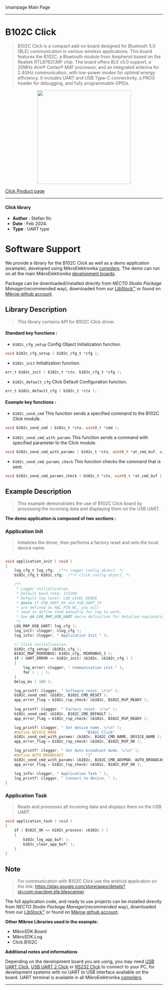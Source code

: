 \mainpage Main Page

---
# B102C Click

> B102C Click is a compact add-on board designed for Bluetooth 5.0 (BLE) communication in various wireless applications. This board features the B102C, a Bluetooth module from Amphenol based on the Realtek RTL8762CMF chip. The board offers BLE v5.0 support, a 20MHz Arm® Cortex® M4F processor, and an integrated antenna for 2.4GHz communication, with low-power modes for optimal energy efficiency. It includes UART and USB Type-C connectivity, a PROG header for debugging, and fully programmable GPIOs.

<p align="center">
  <img src="https://download.mikroe.com/images/click_for_ide/b102c_click.png" height=300px>
</p>

[Click Product page](https://www.mikroe.com/b102c-click)

---


#### Click library

- **Author**        : Stefan Ilic
- **Date**          : Feb 2024.
- **Type**          : UART type


# Software Support

We provide a library for the B102C Click
as well as a demo application (example), developed using MikroElektronika
[compilers](https://www.mikroe.com/necto-studio).
The demo can run on all the main MikroElektronika [development boards](https://www.mikroe.com/development-boards).

Package can be downloaded/installed directly from *NECTO Studio Package Manager*(recommended way), downloaded from our [LibStock&trade;](https://libstock.mikroe.com) or found on [Mikroe github account](https://github.com/MikroElektronika/mikrosdk_click_v2/tree/master/clicks).

## Library Description

> This library contains API for B102C Click driver.

#### Standard key functions :

- `b102c_cfg_setup` Config Object Initialization function.
```c
void b102c_cfg_setup ( b102c_cfg_t *cfg );
```

- `b102c_init` Initialization function.
```c
err_t b102c_init ( b102c_t *ctx, b102c_cfg_t *cfg );
```

- `b102c_default_cfg` Click Default Configuration function.
```c
err_t b102c_default_cfg ( b102c_t *ctx );
```

#### Example key functions :

- `b102c_send_cmd` This function sends a specified command to the B102C Click module.
```c
void b102c_send_cmd ( b102c_t *ctx, uint8_t *cmd );
```

- `b102c_send_cmd_with_params` This function sends a command with specified parameter to the Click module.
```c
void b102c_send_cmd_with_params ( b102c_t *ctx, uint8_t *at_cmd_buf, uint8_t *param_buf );
```

- `b102c_send_cmd_params_check` This function checks the command that is sent.
```c
void b102c_send_cmd_params_check ( b102c_t *ctx, uint8_t *at_cmd_buf );
```

## Example Description

> This example demonstrates the use of B102C Click board by processing
  the incoming data and displaying them on the USB UART.

**The demo application is composed of two sections :**

### Application Init

> Initializes the driver, then performs a factory reset and sets the local device name.

```c

void application_init ( void ) 
{
    log_cfg_t log_cfg;  /**< Logger config object. */
    b102c_cfg_t b102c_cfg;  /**< Click config object. */

    /** 
     * Logger initialization.
     * Default baud rate: 115200
     * Default log level: LOG_LEVEL_DEBUG
     * @note If USB_UART_RX and USB_UART_TX 
     * are defined as HAL_PIN_NC, you will 
     * need to define them manually for log to work. 
     * See @b LOG_MAP_USB_UART macro definition for detailed explanation.
     */
    LOG_MAP_USB_UART( log_cfg );
    log_init( &logger, &log_cfg );
    log_info( &logger, " Application Init " );

    // Click initialization.
    b102c_cfg_setup( &b102c_cfg );
    B102C_MAP_MIKROBUS( b102c_cfg, MIKROBUS_1 );
    if ( UART_ERROR == b102c_init( &b102c, &b102c_cfg ) ) 
    {
        log_error( &logger, " Communication init." );
        for ( ; ; );
    }
    Delay_ms ( 100 );

    log_printf( &logger, " Software reset. \r\n" );
    b102c_send_cmd( &b102c, B102C_CMD_RESET );
    app_error_flag = b102c_rsp_check( &b102c, B102C_RSP_READY );
    
    log_printf( &logger, " Factory reset. \r\n" );
    b102c_send_cmd( &b102c, B102C_CMD_DEFAULT );
    app_error_flag = b102c_rsp_check( &b102c, B102C_RSP_READY );

    log_printf( &logger, " Set device name. \r\n" );
    #define DEVICE_NAME             "B102C Click"
    b102c_send_cmd_with_params( &b102c, B102C_CMD_NAME, DEVICE_NAME );
    app_error_flag = b102c_rsp_check( &b102c, B102C_RSP_OK );

    log_printf( &logger, " Set Auto broadcast mode. \r\n" );
    #define AUTO_BROADCAST          "1"
    b102c_send_cmd_with_params( &b102c, B102C_CMD_ADVMOD, AUTO_BROADCAST );
    app_error_flag = b102c_rsp_check( &b102c, B102C_RSP_OK );

    log_info( &logger, " Application Task " );
    log_printf( &logger, " Connect to device. " );
}

```

### Application Task

> Reads and processes all incoming data and displays them on the USB UART.

```c
void application_task ( void ) 
{
    if ( B102C_OK == b102c_process( &b102c ) ) 
    {
        b102c_log_app_buf( );
        b102c_clear_app_buf( );
    }
}

```

## Note

> For communication with B102C Click use the android application on the link:
> https://play.google.com/store/apps/details?id=com.macdom.ble.blescanner

The full application code, and ready to use projects can be installed directly from *NECTO Studio Package Manager*(recommended way), downloaded from our [LibStock&trade;](https://libstock.mikroe.com) or found on [Mikroe github account](https://github.com/MikroElektronika/mikrosdk_click_v2/tree/master/clicks).

**Other Mikroe Libraries used in the example:**

- MikroSDK.Board
- MikroSDK.Log
- Click.B102C

**Additional notes and informations**

Depending on the development board you are using, you may need
[USB UART Click](https://www.mikroe.com/usb-uart-click),
[USB UART 2 Click](https://www.mikroe.com/usb-uart-2-click) or
[RS232 Click](https://www.mikroe.com/rs232-click) to connect to your PC, for
development systems with no UART to USB interface available on the board. UART
terminal is available in all MikroElektronika
[compilers](https://shop.mikroe.com/compilers).

---
